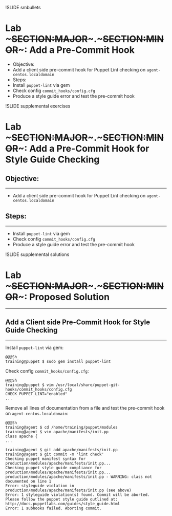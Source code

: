 !SLIDE smbullets
# Lab ~~~SECTION:MAJOR~~~.~~~SECTION:MINOR~~~: Add a Pre-Commit Hook

* Objective:
 * Add a client side pre-commit hook for Puppet Lint checking on `agent-centos.localdomain`
* Steps:
 * Install `puppet-lint` via gem
 * Check config `commit_hooks/config.cfg`
 * Produce a style guide error and test the pre-commit hook


!SLIDE supplemental exercises
# Lab ~~~SECTION:MAJOR~~~.~~~SECTION:MINOR~~~: Add a Pre-Commit Hook for Style Guide Checking

## Objective:

****

* Add a client side pre-commit hook for Puppet Lint checking on `agent-centos.localdomain`

## Steps:

****

* Install `puppet-lint` via gem
* Check config `commit_hooks/config.cfg`
* Produce a style guide error and test the pre-commit hook


!SLIDE supplemental solutions
# Lab ~~~SECTION:MAJOR~~~.~~~SECTION:MINOR~~~: Proposed Solution

****

## Add a Client side Pre-Commit Hook for Style Guide Checking

****

Install `puppet-lint` via gem:

    @@@Sh
    training@puppet $ sudo gem install puppet-lint

Check config `commit_hooks/config.cfg`:

    @@@Sh
    training@puppet $ vim /usr/local/share/puppet-git-hooks/commit_hooks/config.cfg
    CHECK_PUPPET_LINT="enabled"
    ...

Remove all lines of documentation from a file and test the pre-commit hook on `agent-centos.localdomain`:

    @@@Sh
    training@agent $ cd /home/training/puppet/modules
    training@agent $ vim apache/manifests/init.pp
    class apache {
    ...

    training@agent $ git add apache/manifests/init.pp
    training@agent $ git commit -m 'lint check'
    Checking puppet manifest syntax for production/modules/apache/manifests/init.pp...
    Checking puppet style guide compliance for production/modules/apache/manifests/init.pp...
    production/modules/apache/manifests/init.pp - WARNING: class not documented on line 1
    Error: styleguide violation in production/modules/apache/manifests/init.pp (see above)
    Error: 1 styleguide violation(s) found. Commit will be aborted.
    Please follow the puppet style guide outlined at:
    http://docs.puppetlabs.com/guides/style_guide.html
    Error: 1 subhooks failed. Aborting commit.
